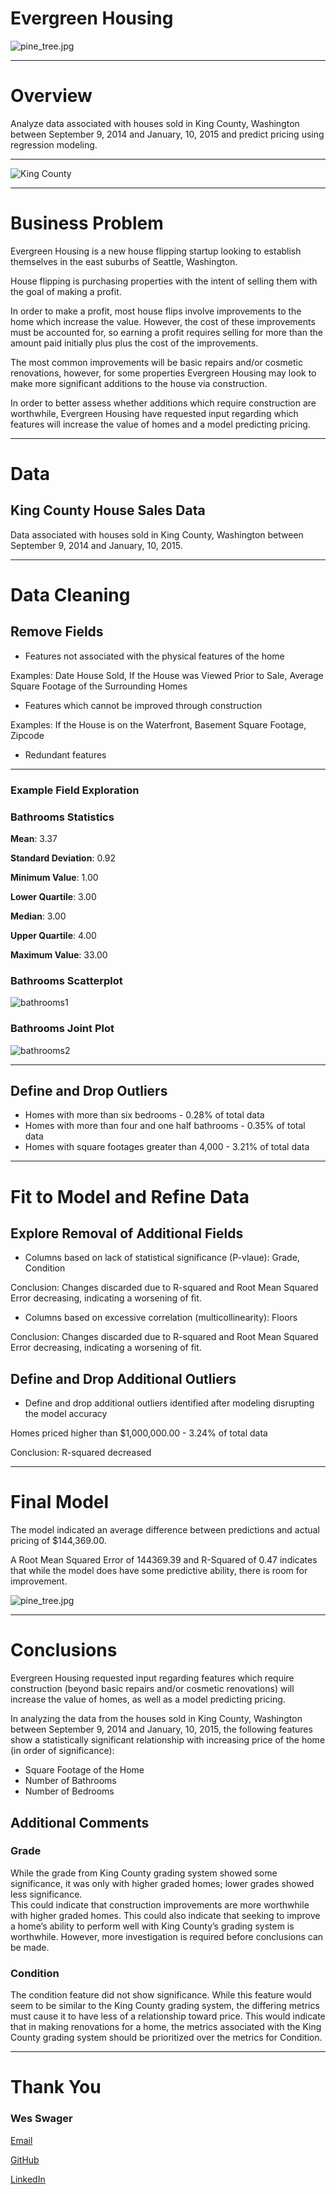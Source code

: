 # Evergreen Housing
![pine_tree.jpg](https://github.com/wswager/evergreen_housing/blob/main/images/pine_tree.jpg)
***
# Overview

Analyze data associated with houses sold in King County, Washington between September 9, 2014 and January, 10, 2015 and predict pricing using regression modeling.
***
![King County](https://github.com/wswager/evergreen_housing/blob/main/images/king_county.jpg)
***
# Business Problem

Evergreen Housing is a new house flipping startup looking to establish themselves in the east suburbs of Seattle, Washington.

House flipping is purchasing properties with the intent of selling them with the goal of making a profit.

In order to make a profit, most house flips involve improvements to the home which increase the value.  However, the cost of these improvements must be accounted for, so earning a profit requires selling for more than the amount paid initially plus plus the cost of the improvements.  

The most common improvements will be basic repairs and/or cosmetic renovations, however, for some properties Evergreen Housing may look to make more significant additions to the house via construction.

In order to better assess whether additions which require construction are worthwhile, Evergreen Housing have requested input regarding which features will increase the value of homes and a model predicting pricing. 
***
# Data
## King County House Sales Data

Data associated with houses sold in King County, Washington between September 9, 2014 and January, 10, 2015.
***
# Data Cleaning

## Remove Fields
* Features not associated with the physical features of the home

Examples: Date House Sold, If the House was Viewed Prior to Sale, Average Square Footage of the Surrounding Homes

* Features which cannot be improved through construction

Examples: If the House is on the Waterfront, Basement Square Footage, Zipcode

* Redundant features
***
### Example Field Exploration

### Bathrooms Statistics
**Mean**: 3.37

**Standard Deviation**: 0.92

**Minimum Value**: 1.00

**Lower Quartile**: 3.00

**Median**: 3.00

**Upper Quartile**: 4.00

**Maximum Value**: 33.00

### Bathrooms Scatterplot
![bathrooms1](https://github.com/wswager/evergreen_housing/blob/main/images/ex_bathrooms1.png)

### Bathrooms Joint Plot
![bathrooms2](https://github.com/wswager/evergreen_housing/blob/main/images/ex_bathrooms2.png)
***
## Define and Drop Outliers
* Homes with more than six bedrooms - 0.28% of total data
* Homes with more than four and one half bathrooms - 0.35% of total data
* Homes with square footages greater than 4,000 - 3.21% of total data
***
# Fit to Model and Refine Data
## Explore Removal of Additional Fields
* Columns based on lack of statistical significance (P-vlaue): Grade, Condition

Conclusion: Changes discarded due to R-squared and Root Mean Squared Error decreasing, indicating a worsening of fit.

* Columns based on excessive correlation (multicollinearity): Floors

Conclusion: Changes discarded due to R-squared and Root Mean Squared Error decreasing, indicating a worsening of fit.

## Define and Drop Additional Outliers
* Define and drop additional outliers identified after modeling disrupting the model accuracy

Homes priced higher than $1,000,000.00 - 3.24% of total data

Conclusion: R-squared decreased 

***
# Final Model
The model indicated an average difference between predictions and actual pricing of $144,369.00.

A Root Mean Squared Error of 144369.39 and R-Squared of 0.47 indicates that while the model does have some predictive ability, there is room for improvement.

![pine_tree.jpg](https://github.com/wswager/evergreen_housing/blob/main/images/model.png)
***
# Conclusions

Evergreen Housing requested input regarding features which require construction (beyond basic repairs and/or cosmetic renovations) will increase the value of homes, as well as a model predicting pricing.

In analyzing the data from the houses sold in King County, Washington between September 9, 2014 and January, 10, 2015, the following features show a statistically significant relationship with increasing price of the home (in order of significance):

* Square Footage of the Home
* Number of Bathrooms
* Number of Bedrooms

## Additional Comments

### Grade
While the grade from King County grading system showed some significance, it was only with higher graded homes; lower grades showed less significance.  
This could indicate that construction improvements are more worthwhile with higher graded homes.
This could also indicate that seeking to improve a home’s ability to perform well with King County’s grading system is worthwhile.
However, more investigation is required before conclusions can be made.

### Condition
The condition feature did not show significance.
While this feature would seem to be similar to the King County grading system, the differing metrics must cause it to have less of a relationship toward price.
This would indicate that in making renovations for a home, the metrics associated with the King County grading system should be prioritized over the metrics for Condition.
***
# Thank You

### Wes Swager
[Email](mail.westin.swager@lsventures.com)

[GitHub](https://github.com/wswager)

[LinkedIn](linkedin.com/in/wes-swager-36a84a2a)
